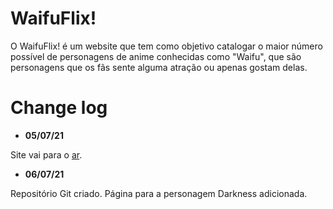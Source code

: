 # WaifuFlix!

O WaifuFlix! é um website que tem como objetivo catalogar o maior número possível de personagens de anime conhecidas como "Waifu", que são personagens que os fãs sente alguma atração ou apenas gostam delas.

# Change log

- **05/07/21**

Site vai para o [ar](http://waifuflix.com/ "Site oficial").

- **06/07/21**

Repositório Git criado. Página para a personagem Darkness adicionada.